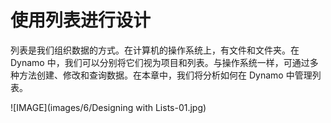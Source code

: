 

# 使用列表进行设计

列表是我们组织数据的方式。在计算机的操作系统上，有文件和文件夹。在 Dynamo 中，我们可以分别将它们视为项目和列表。与操作系统一样，可通过多种方法创建、修改和查询数据。在本章中，我们将分析如何在 Dynamo 中管理列表。

![IMAGE](images/6/Designing with Lists-01.jpg)

